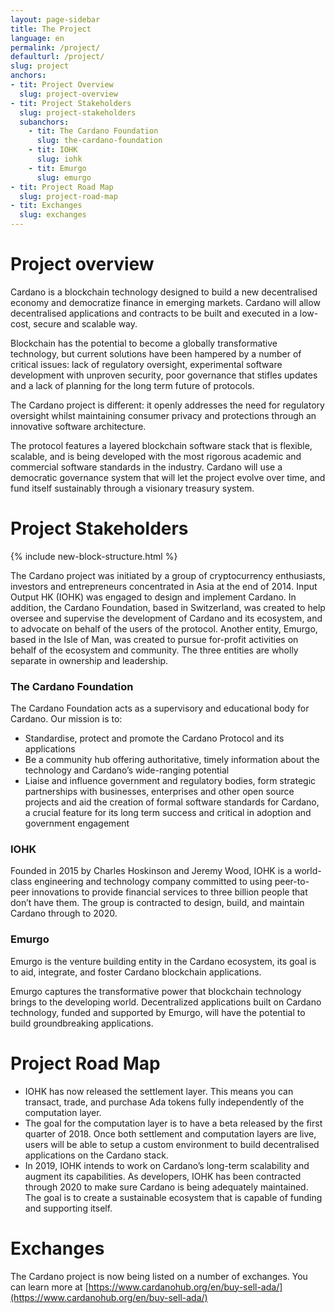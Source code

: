 ```yaml
---
layout: page-sidebar
title: The Project
language: en
permalink: /project/
defaulturl: /project/
slug: project
anchors:
- tit: Project Overview
  slug: project-overview
- tit: Project Stakeholders
  slug: project-stakeholders
  subanchors:
    - tit: The Cardano Foundation
      slug: the-cardano-foundation
    - tit: IOHK
      slug: iohk
    - tit: Emurgo
      slug: emurgo
- tit: Project Road Map
  slug: project-road-map
- tit: Exchanges
  slug: exchanges
---
```

# Project overview

Cardano is a blockchain technology designed to build a new decentralised economy and democratize finance in emerging markets. Cardano will allow decentralised applications and contracts to be built and executed in a low-cost, secure and scalable way.

Blockchain has the potential to become a globally transformative technology, but current solutions have been hampered by a number of critical issues: lack of regulatory oversight, experimental software development with unproven security, poor governance that stifles updates and a lack of planning for the long term future of protocols.

The Cardano project is different: it openly addresses the need for regulatory oversight whilst maintaining consumer privacy and protections through an innovative software architecture.

The protocol features a layered blockchain software stack that is flexible, scalable, and is being developed with the most rigorous academic and commercial software standards in the industry. Cardano will use a democratic governance system that will let the project evolve over time, and fund itself sustainably through a visionary treasury system.

# Project Stakeholders

{% include new-block-structure.html %}

The Cardano project was initiated by a group of cryptocurrency enthusiasts, investors and entrepreneurs concentrated in Asia at the end of 2014. Input Output HK (IOHK) was engaged to design and implement Cardano. In addition, the Cardano Foundation, based in Switzerland, was created to help oversee and supervise the development of Cardano and its ecosystem, and to advocate on behalf of the users of the protocol. Another entity, Emurgo, based in the Isle of Man, was created to pursue for-profit activities on behalf of the ecosystem and community. The three entities are wholly separate in ownership and leadership.

### The Cardano Foundation

The Cardano Foundation acts as a supervisory and educational body for Cardano. Our mission is to:

* Standardise, protect and promote the Cardano Protocol and its applications
* Be a community hub offering authoritative, timely information about the technology and Cardano’s wide-ranging potential
* Liaise and influence government and regulatory bodies, form strategic partnerships with businesses, enterprises and other open source projects and aid the creation of formal software standards for Cardano, a crucial feature for its long term success and critical in adoption and government engagement

### IOHK

Founded in 2015 by Charles Hoskinson and Jeremy Wood, IOHK is a world-class engineering and technology company committed to using peer-to-peer innovations to provide financial services to three billion people that don’t have them.
The group is contracted to design, build, and maintain Cardano through to 2020. 

### Emurgo

Emurgo is the venture building entity in the Cardano ecosystem, its goal is to aid, integrate, and foster Cardano blockchain applications.
 
Emurgo captures the transformative power that blockchain technology brings to the developing world. Decentralized applications built on Cardano technology, funded and supported by Emurgo, will have the potential to build groundbreaking applications.

# Project Road Map

* IOHK has now released the settlement layer. This means you can transact, trade, and purchase Ada tokens fully independently of the computation layer.
* The goal for the computation layer is to have a beta released by the first quarter of 2018. Once both settlement and computation layers are live, users will be able to setup a custom environment to build decentralised applications on the Cardano stack.
* In 2019, IOHK intends to work on Cardano’s long-term scalability and augment its capabilities. As developers, IOHK has been contracted through 2020 to make sure Cardano is being adequately maintained. The goal is to create a sustainable ecosystem that is capable of funding and supporting itself.

# Exchanges

The Cardano project is now being listed on a number of exchanges. You can learn more at [https://www.cardanohub.org/en/buy-sell-ada/](https://www.cardanohub.org/en/buy-sell-ada/)

